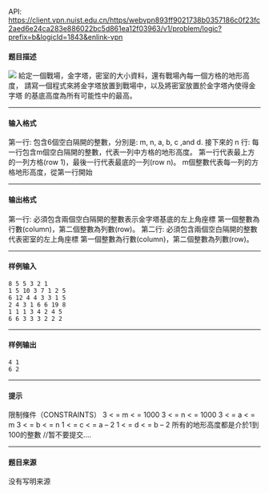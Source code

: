 API: https://client.vpn.nuist.edu.cn/https/webvpn893ff9021738b0357186c0f23fc2aed6e24ca283e886022bc5d861ea12f03963/v1/problem/logic?prefix=b&logicId=1843&enlink-vpn

#### 题目描述

![](../file/1843_0.jpg) 給定一個戰場，金字塔，密室的大小資料，還有戰場內每一個方格的地形高度， 請寫一個程式來將金字塔放置到戰場中，以及將密室放置於金字塔內使得金字塔 的基底高度為所有可能性中的最高。

---

#### 输入格式

第一行: 包含6個空白隔開的整數，分別是: m, n, a, b, c ,and d. 接下來的 n 行: 每一行包含m個空白隔開的整數，代表一列中方格的地形高度。 第一行代表最上方的一列方格(row 1)，最後一行代表最底的一列(row n)。 m個整數代表每一列的方格地形高度，從第一行開始

---

#### 输出格式

第一行: 必須包含兩個空白隔開的整數表示金字塔基底的左上角座標 第一個整數為行數(column)，第二個整數為列數(row)。 第二行: 必須包含兩個空白隔開的整數代表密室的左上角座標 第一個整數為行數(column)，第二個整數為列數(row)。

---

#### 样例输入
```
8 5 5 3 2 1
1 5 10 3 7 1 2 5
6 12 4 4 3 3 1 5
2 4 3 1 6 6 19 8
1 1 1 3 4 2 4 5
6 6 3 3 3 2 2 2

```

---

#### 样例输出
```
4 1
6 2

```

---

#### 提示

限制條件（CONSTRAINTS） 3 < = m < = 1000 3 < = n < = 1000 3 < = a < = m 3 < = b < = n 1 < = c < = a – 2 1 < = d < = b – 2 所有的地形高度都是介於1到100的整數 //暂不要提交....

---

#### 题目来源

没有写明来源